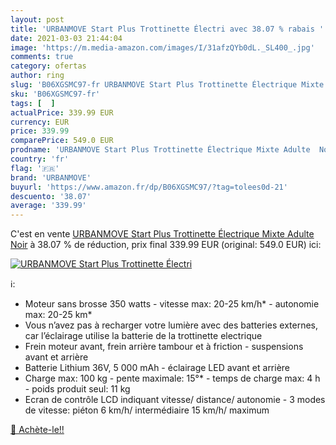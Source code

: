 ```yaml
---
layout: post
title: 'URBANMOVE Start Plus Trottinette Électri avec 38.07 % rabais '
date: 2021-03-03 21:44:04
image: 'https://m.media-amazon.com/images/I/31afzQYb0dL._SL400_.jpg'
comments: true
category: ofertas
author: ring
slug: 'B06XGSMC97-fr URBANMOVE Start Plus Trottinette Électrique Mixte Adulte Noir'
sku: 'B06XGSMC97-fr'
tags: [  ]
actualPrice: 339.99 EUR
currency: EUR
price: 339.99
comparePrice: 549.0 EUR
prodname: 'URBANMOVE Start Plus Trottinette Électrique Mixte Adulte  Noir'
country: 'fr'
flag: '🇫🇷'
brand: 'URBANMOVE'
buyurl: 'https://www.amazon.fr/dp/B06XGSMC97/?tag=tolees0d-21'
descuento: '38.07'
average: '339.99'
---
```


C'est en vente [URBANMOVE Start Plus Trottinette Électrique Mixte Adulte  Noir](https://www.amazon.fr/dp/B06XGSMC97/?tag=tolees0d-21)  à  38.07 % de réduction, prix final  339.99 EUR (original: 549.0 EUR) ici:

[![URBANMOVE Start Plus Trottinette Électri](https://m.media-amazon.com/images/I/31afzQYb0dL._SL400_.jpg)](https://www.amazon.fr/dp/B06XGSMC97/?tag=tolees0d-21)

ℹ️:

- Moteur sans brosse 350 watts - vitesse max: 20-25 km/h* - autonomie max: 20-25 km*
- Vous n’avez pas à recharger votre lumière avec des batteries externes, car l’éclairage utilise la batterie de la trottinette electrique
- Frein moteur avant, frein arrière tambour et à friction - suspensions avant et arrière
- Batterie Lithium 36V, 5 000 mAh - éclairage LED avant et arrière
- Charge max: 100 kg - pente maximale: 15°* - temps de charge max: 4 h - poids produit seul: 11 kg
- Ecran de contrôle LCD indiquant vitesse/ distance/ autonomie - 3 modes de vitesse: piéton 6 km/h/ intermédiaire 15 km/h/ maximum

[🛒 Achète-le!!](https://www.amazon.fr/dp/B06XGSMC97/?tag=tolees0d-21)

